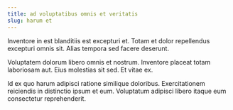 ```yaml
---
title: ad voluptatibus omnis et veritatis
slug: harum et
---
```


Inventore in est blanditiis est excepturi et. Totam et dolor repellendus excepturi omnis sit. Alias tempora sed facere deserunt.

Voluptatem dolorum libero omnis et nostrum. Inventore placeat totam laboriosam aut. Eius molestias sit sed. Et vitae ex.

Id ex quo harum adipisci ratione similique doloribus. Exercitationem reiciendis in distinctio ipsum et eum. Voluptatum adipisci libero itaque eum consectetur reprehenderit.
